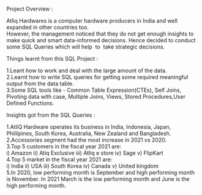 Project Overview : <br/>

Atliq Hardwares is a computer hardware producers in India and well expanded in other countries too.<br/>
However, the management noticed that they do not get enough insights to make quick and smart data-informed decisions. Hence decided to conduct some SQL Queries which will help  to  take strategic decisions.

Things learnt from this SQL Project : <br/>

1.Leant how to work and deal with the large amount of the data.<br/>
2.Learnt how to write SQL queries for getting some required meaningful output from the data table.<br/>
3.Some SQL tools like - Common Table Expression(CTEs), Self Joins, Pivoting data with case, Multiple Joins, Views, Stored Procedures,User Defined Functions. 

Insights got from the SQL Queries :<br/>

1.AtliQ Hardware operates its business in India, Indonesia, Japan, Phillipines, South Korea, Australia, New Zealand and Bangladesh.<br/>
2.Accessories segment had the most increase in 2021 vs 2020.<br/>
3.Top 5 customers in the fiscal year 2021 are:<br/>
i) Amazon
ii) Atiq Exclusive
iii) Atliq e store
iv) Sage
v) FlipKart <br/>
4.Top 5 market in the fiscal year 2021 are:<br/>
i) India
ii) USA
iii) South Korea
iv) Canada
v) United kingdom <br/>
5.In 2020, low performing month is September and high performing month is November. In 2021 March is the low performing month and June is the high performing month.

